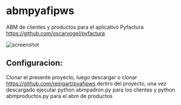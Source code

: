 abmpyafipws
===========

ABM de clientes y productos para el aplicativo Pyfactura https://github.com/oscarvogel/pyfactura

![screenshot](http://www.sistemasagiles.com.ar/trac/raw-attachment/wiki/PyFactura/aplicativo_factura_electronica_06b_ubuntu.png)

Configuracion:
-------------

Clonar el presente proyecto, luego descargar o clonar https://github.com/reingart/pyafipws dentro del proyecto, una vez descargado ejecutar python abmpadron.py para los clientes y python abmproductos.py para el abm de productos
